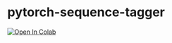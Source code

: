 # pytorch-sequence-tagger

[![Open In Colab](https://colab.research.google.com/assets/colab-badge.svg)]( https://colab.research.google.com/github/iiacobac/pytorch-sequence-tagger/tagger.ipynb)
